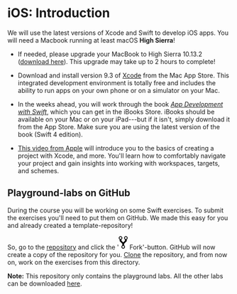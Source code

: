# iOS: Introduction

We will use the latest versions of Xcode and Swift to develop iOS apps. You will need a Macbook running at least macOS **High Sierra**!

- If needed, please upgrade your MacBook to High Sierra 10.13.2 ([download here](https://itunes.apple.com/nl/app/macos-high-sierra/id1246284741?l=en&mt=12)). This upgrade may take up to 2 hours to complete!

- Download and install version 9.3 of [Xcode](https://itunes.apple.com/nl/app/xcode/id497799835?l=en&mt=12) from the Mac App Store. This integrated development environment is totally free and includes the ability to run apps on your own phone or on a simulator on your Mac.

- In the weeks ahead, you will work through the book [*App Development with Swift*](https://itunes.apple.com/nl/book/app-development-with-swift/id1219117996), which you can get in the iBooks Store. iBooks should be available on your Mac or on your iPad---but if it isn't, simply download it from the App Store. Make sure you are using the latest version of the book (Swift 4 edition).

- [This video from Apple](https://developer.apple.com/videos/play/wwdc2016/413/) will introduce you to the basics of creating a project with Xcode, and more. You'll learn how to comfortably navigate your project and gain insights into working with workspaces, targets, and schemes.

## Playground-labs on GitHub

During the course you will be working on some Swift exercises. To submit the exercises you'll need to put them on GitHub.
We made this easy for you and already created a template-repository!

So, go to the [repository](https://github.com/TheRijn/AppStudio-Playgrounds) and click the '![fork-icon](repo-forked.svg) Fork'-button.
GitHub will now create a copy of the repository for you. [Clone](https://help.github.com/articles/cloning-a-repository/) the repository, and from now on, work on the exercises from this directory.

**Note:** This repository only contains the playground labs. All the other labs can be downloaded [here](labs.zip).